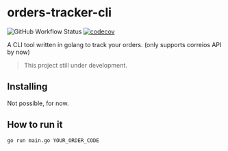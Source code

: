 # orders-tracker-cli
![GitHub Workflow Status](https://img.shields.io/github/workflow/status/cristovaoolegario/orders-tracker-cli/CI)
[![codecov](https://codecov.io/gh/cristovaoolegario/orders-tracker-cli/branch/master/graph/badge.svg?token=o5n6lISvdW)](https://codecov.io/gh/cristovaoolegario/orders-tracker-cli)

A CLI tool written in golang to track your orders. (only supports correios API by now)

> This project still under development. 

## Installing

Not possible, for now.

## How to run it

```shell
go run main.go YOUR_ORDER_CODE
```

